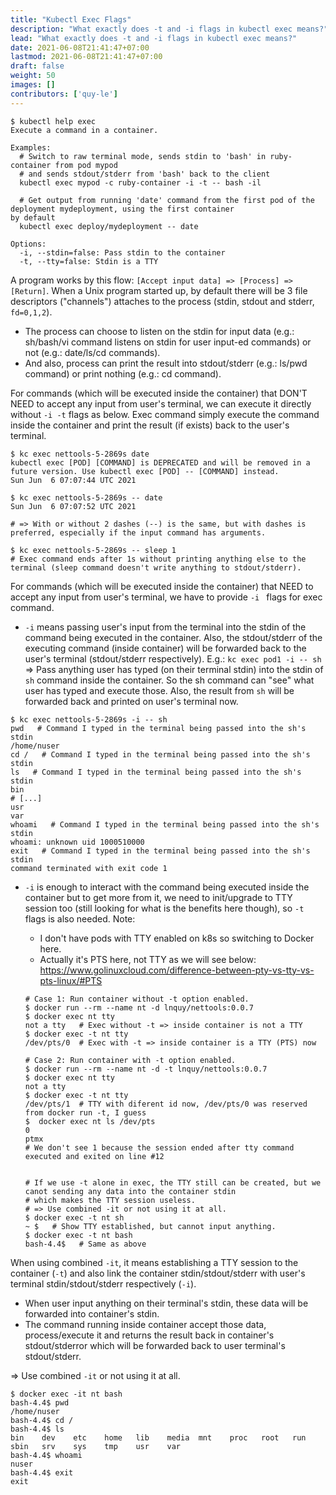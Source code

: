 ```yaml
---
title: "Kubectl Exec Flags"
description: "What exactly does -t and -i flags in kubectl exec means?"
lead: "What exactly does -t and -i flags in kubectl exec means?"
date: 2021-06-08T21:41:47+07:00
lastmod: 2021-06-08T21:41:47+07:00
draft: false
weight: 50
images: []
contributors: ['quy-le']
---
```


```shell
$ kubectl help exec
Execute a command in a container.

Examples:
  # Switch to raw terminal mode, sends stdin to 'bash' in ruby-container from pod mypod
  # and sends stdout/stderr from 'bash' back to the client
  kubectl exec mypod -c ruby-container -i -t -- bash -il
 
  # Get output from running 'date' command from the first pod of the deployment mydeployment, using the first container
by default
  kubectl exec deploy/mydeployment -- date
  
Options:
  -i, --stdin=false: Pass stdin to the container
  -t, --tty=false: Stdin is a TTY
```

A program works by this flow: `[Accept input data] => [Process] => [Return]`. 
When a Unix program started up, by default there will be 3 file descriptors ("channels") attaches to the process (stdin, stdout and stderr, `fd=0,1,2`). 

- The process can choose to listen on the stdin for input data (e.g.: sh/bash/vi command listens on stdin for user input-ed commands) or not (e.g.: date/ls/cd commands).
- And also, process can print the result into stdout/stderr (e.g.: ls/pwd command) or print nothing (e.g.: cd command).

For commands (which will be executed inside the container) that DON'T NEED to accept any input from user's terminal, we can execute it directly without `-i -t` flags as below. 
Exec command simply execute the command inside the container and print the result (if exists) back to the user's terminal.

```shell
$ kc exec nettools-5-2869s date   
kubectl exec [POD] [COMMAND] is DEPRECATED and will be removed in a future version. Use kubectl exec [POD] -- [COMMAND] instead.
Sun Jun  6 07:07:44 UTC 2021

$ kc exec nettools-5-2869s -- date
Sun Jun  6 07:07:52 UTC 2021

# => With or without 2 dashes (--) is the same, but with dashes is preferred, especially if the input command has arguments.

$ kc exec nettools-5-2869s -- sleep 1
# Exec command ends after 1s without printing anything else to the terminal (sleep command doesn't write anything to stdout/stderr).
```

For commands (which will be executed inside the container) that NEED to accept any input from user's terminal, we have to provide `-i ` flags for exec command.

- `-i` means passing user's input from the terminal into the stdin of the command being executed in the container. 
  Also, the stdout/stderr of the executing command (inside container) will be forwarded back to the user's terminal (stdout/stderr respectively).
  E.g.: `kc exec pod1 -i -- sh ` 
  => Pass anything user has typed (on their terminal stdin) into the stdin of `sh` command inside the container. So the sh command can "see" what user has typed and execute those.
  Also, the result from `sh` will be forwarded back and printed on user's terminal now.

```shell
$ kc exec nettools-5-2869s -i -- sh
pwd   # Command I typed in the terminal being passed into the sh's stdin
/home/nuser
cd /   # Command I typed in the terminal being passed into the sh's stdin
ls   # Command I typed in the terminal being passed into the sh's stdin
bin
# [...]
usr
var
whoami   # Command I typed in the terminal being passed into the sh's stdin
whoami: unknown uid 1000510000
exit   # Command I typed in the terminal being passed into the sh's stdin
command terminated with exit code 1
```

- `-i` is enough to interact with the command being executed inside the container but to get more from it, we need to init/upgrade to TTY session too (still looking for what is the benefits here though), so `-t` flags is also needed.
  Note: 

  - I don't have pods with TTY enabled on k8s so switching to Docker here.
  - Actually it's PTS here, not TTY as we will see below: https://www.golinuxcloud.com/difference-between-pty-vs-tty-vs-pts-linux/#PTS

  ```shell
  # Case 1: Run container without -t option enabled.
  $ docker run --rm --name nt -d lnquy/nettools:0.0.7
  $ docker exec nt tty
  not a tty   # Exec without -t => inside container is not a TTY
  $ docker exec -t nt tty
  /dev/pts/0  # Exec with -t => inside container is a TTY (PTS) now
  
  # Case 2: Run container with -t option enabled.
  $ docker run --rm --name nt -d -t lnquy/nettools:0.0.7
  $ docker exec nt tty
  not a tty
  $ docker exec -t nt tty
  /dev/pts/1  # TTY with diferent id now, /dev/pts/0 was reserved from docker run -t, I guess
  $  docker exec nt ls /dev/pts
  0
  ptmx
  # We don't see 1 because the session ended after tty command executed and exited on line #12
  
  
  # If we use -t alone in exec, the TTY still can be created, but we canot sending any data into the container stdin
  # which makes the TTY session useless.
  # => Use combined -it or not using it at all.
  $ docker exec -t nt sh
  ~ $   # Show TTY established, but cannot input anything.
  $ docker exec -t nt bash
  bash-4.4$   # Same as above
  ```

When using combined `-it`, it means establishing a TTY session to the container (`-t`) and also link the container stdin/stdout/stderr with user's terminal stdin/stdout/stderr respectively (`-i`).

  - When user input anything on their terminal's stdin, these data will be forwarded into container's stdin.
  - The command running inside container accept those data, process/execute it and returns the result back in container's stdout/stderror which will be forwarded back to user terminal's stdout/stderr.

=> Use combined `-it` or not using it at all.

```shell
$ docker exec -it nt bash
bash-4.4$ pwd
/home/nuser
bash-4.4$ cd /
bash-4.4$ ls
bin    dev    etc    home   lib    media  mnt    proc   root   run    sbin   srv    sys    tmp    usr    var
bash-4.4$ whoami
nuser
bash-4.4$ exit
exit
```


